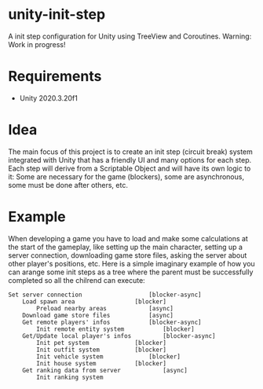 # unity-init-step
A init step configuration for Unity using TreeView and Coroutines.
Warning: Work in progress!

# Requirements
- Unity 2020.3.20f1

# Idea
The main focus of this project is to create an init step (circuit break) system integrated with Unity that has a friendly UI and many options for each step.
Each step will derive from a Scriptable Object and will have its own logic to it: Some are necessary for the game (blockers), some are asynchronous, some must be done after others, etc.

# Example
When developing a game you have to load and make some calculations at the start of the gameplay, like setting up the main character, setting up a server connection, downloading game store files, asking the server about other player's positions, etc.
Here is a simple imaginary example of how you can arange some init steps as a tree where the parent must be successfully completed so all the chilrend can execute:

	Set server connection 					[blocker-async]
		Load spawn area					[blocker]
			Preload nearby areas	 		[async]
		Download game store files 			[async]
		Get remote players' infos  			[blocker-async]
			Init remote entity system   		[blocker]
		Get/Update local player's infos 		[blocker-async]
			Init pet system 			[blocker]
			Init outfit system 			[blocker]
			Init vehicle system 			[blocker]
			Init house system 			[blocker]
		Get ranking data from server 			[async]
			Init ranking system
